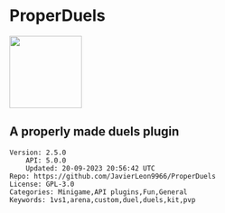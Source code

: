 # ProperDuels
<img src="https://raw.githubusercontent.com/JavierLeon9966/ProperDuels/5cd2e606828263c7ab0b7621fccb092ee56dfcef/icon.png" width="128" height="128" />

## A properly made duels plugin
```properties
Version: 2.5.0
    API: 5.0.0
    Updated: 20-09-2023 20:56:42 UTC
Repo: https://github.com/JavierLeon9966/ProperDuels
License: GPL-3.0
Categories: Minigame,API plugins,Fun,General
Keywords: 1vs1,arena,custom,duel,duels,kit,pvp
```